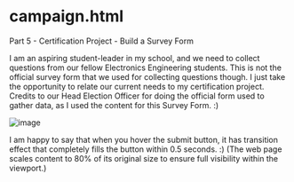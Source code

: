 # campaign.html
Part 5 - Certification Project - Build a Survey Form

I am an aspiring student-leader in my school, and we need to collect questions from our fellow Electronics Engineering students. This is not the official survey form that we used for collecting questions though. I just take the opportunity to relate our current needs to my certification project. Credits to our Head Election Officer for doing the official form used to gather data, as I used the content for this Survey Form. :)

![image](https://github.com/TommyDeLeon/campaign.html/assets/144635056/6b888391-e6cd-4536-b022-89d4d5bec71a)

I am happy to say that when you hover the submit button, it has transition effect that completely fills the button within 0.5 seconds. :)
(The web page scales content to 80% of its original size to ensure full visibility within the viewport.)
